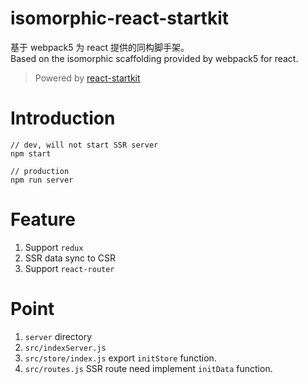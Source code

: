 # isomorphic-react-startkit
基于 webpack5 为 react 提供的同构脚手架。  
Based on the isomorphic scaffolding provided by webpack5 for react.

> Powered by [react-startkit](https://github.com/lilonghe/react-startkit)

# Introduction
```
// dev, will not start SSR server
npm start

// production
npm run server
```

# Feature
1. Support `redux`
2. SSR data sync to CSR
3. Support `react-router`

# Point
1. `server` directory
2. `src/indexServer.js`
3. `src/store/index.js` export `initStore` function.
4. `src/routes.js` SSR route need implement `initData` function.